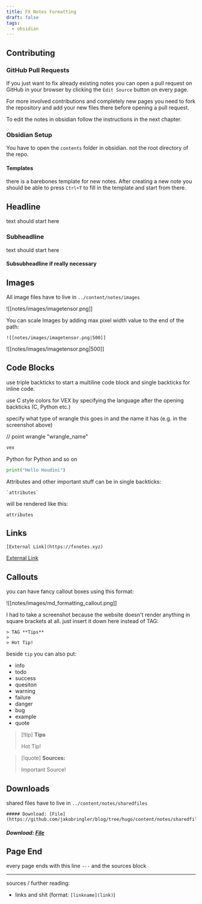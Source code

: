 ```yaml
---
title: FX Notes Formatting
draft: false
tags:
  - obsidian
---
```

## Contributing

### GitHub Pull Requests

If you just want to fix already existing notes you can open a pull request on GitHub in your browser by clicking the `Edit Source` button on every page.

For more involved contributions and completely new pages you need to fork the repository and add your new files there before opening a pull request.

To edit the notes in obsidian follow the instructions in the next chapter.

### Obsidian Setup

You have to open the `contents` folder in obsidian. not the root directory of the repo.

#### Templates

there is a barebones template for new notes. After creating a new note you should be able to press `Ctrl+T` to fill in the template and start from there.

## Headline

text should start here
### Subheadline

text should start here
#### Subsubheadline if really necessary
## Images

All image files have to live in `../content/notes/images`

![[notes/images/imagetensor.png]]

You can scale Images by adding max pixel width value to the end of the path:

`![[notes/images/imagetensor.png|500]]`

![[notes/images/imagetensor.png|500]]

## Code Blocks

use triple backticks to start a multiline code block and single backticks for inline code.

use C style colors for VEX by specifying the language after the opening backticks (C, Python etc.)

specify what type of wrangle this goes in and the name it has (e.g. in the screenshot above)

// point wrangle "wrangle_name"

```C
vex
```

Python for Python and so on

```Python
print("Hello Houdini")
```

Attributes and other important stuff can be in single backticks:

```
`attributes`
```

will be rendered like this:

`attributes` 
## Links

`[External Link](https://fxnotes.xyz)`

[External Link](https://www.youtube.com/watch?v=dQw4w9WgXcQ)
## Callouts

you can have fancy callout boxes using this format:

![[notes/images/md_formatting_callout.png]]

I had to take a screenshot because the website doesn't render anything in square brackets at all. just insert it down here instead of TAG:

```
> TAG **Tips**
> 
> Hot Tip!
```

beside `tip` you can also put:
- info
- todo
- success
- quesiton
- warning
- failure
- danger
- bug
- example
- quote

> [!tip] **Tips**
> 
> Hot Tip!

> [!quote] **Sources:**
> 
> Important Source!

## Downloads

shared files have to live in `../content/notes/sharedfiles`

```
##### Download: [File](https://github.com/jakobringler/blog/tree/hugo/content/notes/sharedfiles/filename.hip)
```

##### Download: [File](https://github.com/jakobringler/blog/tree/hugo/content/notes/sharedfiles/filename.hip)
## Page End

every page ends with this line `---` and the sources block

---

sources / further reading:
- links and shit (format: `[linkname](link)`)

